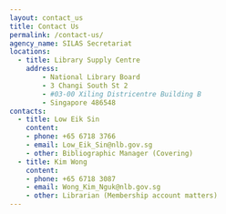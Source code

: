 ```yaml
---
layout: contact_us
title: Contact Us
permalink: /contact-us/
agency_name: SILAS Secretariat
locations:
  - title: Library Supply Centre
    address:
        - National Library Board
        - 3 Changi South St 2
        - #03-00 Xiling Districentre Building B
        - Singapore 486548
contacts:
  - title: Low Eik Sin
    content:
    - phone: +65 6718 3766
    - email: Low_Eik_Sin@nlb.gov.sg
    - other: Bibliographic Manager (Covering)
  - title: Kim Wong
    content:
    - phone: +65 6718 3087
    - email: Wong_Kim_Nguk@nlb.gov.sg
    - other: Librarian (Membership account matters)
---
```

